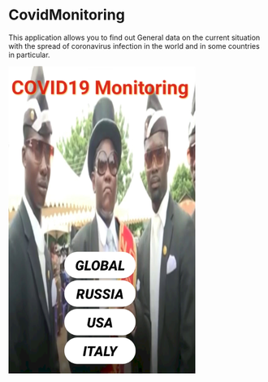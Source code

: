 # CovidMonitoring
This application allows you to find out General data on the current situation with the spread of coronavirus infection in the world and in some countries in particular.

![alt text](covidMonitoringMainScreen.png "Основной экран")
